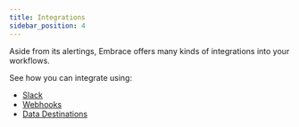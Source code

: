 ```yaml
---
title: Integrations
sidebar_position: 4
---
```


Aside from its alertings, Embrace offers many kinds of integrations into your workflows.

See how you can integrate using:

- [Slack](/docs/product/settings/integrations/slack.md)
- [Webhooks](/docs/product/settings/integrations/webhooks.md)
- [Data Destinations](/docs/data-destinations/index.md)